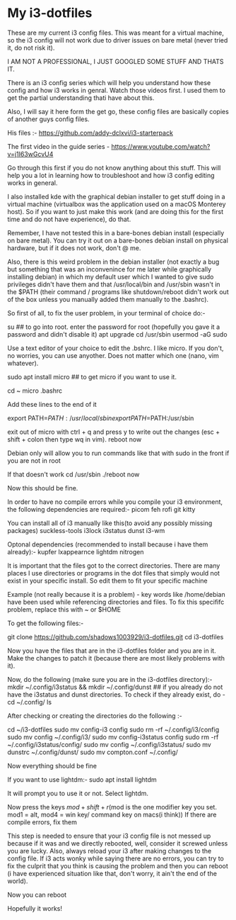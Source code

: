 # My i3-dotfiles

These are my current i3 config files. 
This was meant for a virtual machine, so the i3 config will not work due to driver issues on bare metal (never tried it, do not risk it).

I AM NOT A PROFESSIONAL, I JUST GOOGLED SOME STUFF AND THATS IT.

There is an i3 config series which will help you understand how these config and how i3 works in genral. Watch those videos first. 
I used them to get the partial understanding thati have about this.

Also, I will say it here form the get go, these config files are basically copies of another guys config files.

His files :- https://github.com/addy-dclxvi/i3-starterpack

The first video in the guide series - https://www.youtube.com/watch?v=j1I63wGcvU4

Go through this first if you do not know anything about this stuff. This will help you a lot in learning how to troubleshoot and how i3 config editing works in general.

I also installed kde with the graphical debian installer to get stuff doing in a virtual machine (virtualbox was the application used on a macOS Monterey host). 
So if you want to just make this work (and are doing this for the first time and do not have experience), do that.

Remember, I have not tested this in a bare-bones debian install (especially on bare metal). 
You can try it out on a bare-bones debian install on physical hardware, but if it does not work, don't @ me.

Also, there is this weird problem in the debian installer (not exactly a bug but something that was an inconvenince for me later while graphically installing debian)
in which my default user which I wanted to give sudo privileges didn't have them and that /usr/local/bin and /usr/sbin wasn't in the $PATH (their command / programs like shutdown/reboot didn't work out
of the box unless you manually added them manually to the .bashrc).

So first of all, to fix the user problem, in your terminal of choice do:-

su ## to go into root. enter the password for root (hopefully you gave it a password and didn't disable it)
apt upgrade
cd /usr/sbin
usermod -aG sudo <your username>

Use a text editor of your choice to edit the .bshrc. I like micro. If you don't, no worries, you can use anyother. Does not matter which one (nano, vim whatever).

sudo apt install micro ## to get micro if you want to use it.

cd ~
micro .bashrc 

Add these lines to the end of it

export PATH=$PATH:/usr/local/sbin
export PATH=$PATH:/usr/sbin

exit out of micro with ctrl + q and press y to write out the changes (esc + shift + colon then type wq in vim).
reboot now 
 
Debian only will allow you to run commands like that with sudo in the front if you are not in root

If that doesn't work
cd /usr/sbin
./reboot now

Now this should be fine.

In order to have no compile errors while you compile your i3 environment, the following dependencies are required:-
picom
feh 
rofi 
git
kitty

You can install all of i3 manually like this(to avoid any possibly missing packages)
suckless-tools
i3lock
i3status
dunst
i3-wm 

Optonal dependencies (recommended to install because i have them already):-
kupfer
lxappearnce
lightdm
nitrogen

It is important that the files got to the correct directories. There are many places I use directories or programs in the dot files that simply would not exist in your specific install.
So edit them to fit your specific machine

Example (not really because it is a problem) - key words like /home/debian have been used while referencing directories and files. To fix this specififc problem,
replace this with ~ or $HOME

To get the following files:-

git clone https://github.com/shadows1003929/i3-dotfiles.git
cd i3-dotfiles

Now you have the files that are in the i3-dotfiles folder and you are in it. Make the changes to patch it (because there are most likely problems with it).

Now, do the following (make sure you are in the i3-dotfiles directory):-
mkdir ~/.config/i3status && mkdir ~/.config/dunst ## if you already do not have the i3status and dunst directories. To check if they already exist, do - 
cd ~/.config/
ls

After checking or creating the directories do the following :-
  
cd ~/i3-dotfiles
sudo mv config-i3 config
sudo rm -rf ~/.config/i3/config
sudo mv config ~/.config/i3/
sudo mv config-i3status config
sudo rm -rf ~/.config/i3status/config/
sudo mv config ~/.config/i3status/
sudo mv dunstrc ~/.config/dunst/
sudo mv compton.conf ~/.config/

Now everything should be fine

If you want to use lightdm:-
sudo apt install lightdm

It will prompt you to use it or not. Select lightdm.

Now press the keys $mod + shift + r ($mod is the one modifier key you set. mod1 = alt, mod4 = win key/ command key on macs(i think))
If there are compile errors, fix them

This step is needed to ensure that your i3 config file is not messed up because if it was and we directly rebooted, well, consider it screwed unless you are lucky.
Also, always reload your i3 after making changes to the config file. If i3 acts wonky while saying there are no errors, you can try to fix the culprit that you
think is causing the problem and then you can reboot (i have experienced situation like that, don't worry, it ain't the end of the world).

Now you can reboot

Hopefully it works!



